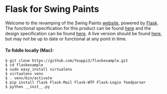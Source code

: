 Flask for Swing Paints
======================
Welcome to the revamping of the Swing Paints [website](http://www.swingpaints.com/), powered by [Flask](http://http://flask.pocoo.org/). The functional specification for this product can be found [here](https://github.com/Youppi3/flaskexample/blob/master/docs/FS.md#functional-specification) and the design specification can be found [here](https://github.com/Youppi3/flaskexample/blob/master/docs/DS.md#design-specification). A live version should be found [here](http://swingpaints.herokuapp.com/), but may not be up to date or functional at any point in time.

#### To fiddle locally (Mac): ####
```
$ git clone https://github.com/Youppi3/flaskexample.git
$ cd flaskexample
$ sudo easy_install virtualenv
$ virtualenv venv
$ . venv/bin/activate
$ pip install flask Flask-Mail Flask-WTF Flask-Login feedparser
$ python __init__.py
```
